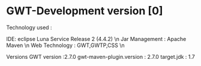 # GWT-Development version [0]
Technology used :

IDE: eclipse Luna Service Release 2 (4.4.2) \n
Jar Management : Apache Maven \n
Web Technology : GWT,GWTP,CSS  \n


Versions
GWT version  :2.7.0
gwt-maven-plugin.version : 2.7.0
target.jdk : 1.7
